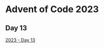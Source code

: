 # Advent of Code 2023

## Day 13

[2023 - Day 13](https://adventofcode.com/2023/day/13 "Advent of Code 2023 Day 13")